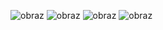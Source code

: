 ![obraz](https://user-images.githubusercontent.com/35242233/174502429-76d680dd-5b00-49b8-8155-6c1e2dd19c98.png)
![obraz](https://user-images.githubusercontent.com/35242233/174502433-6f1d316e-3750-40a9-8754-fa4ffcc17739.png)
![obraz](https://user-images.githubusercontent.com/35242233/174502440-d3ba4d12-b848-4a2c-8255-696d6a429897.png)
![obraz](https://user-images.githubusercontent.com/35242233/174502443-51141d91-94e9-4855-ad56-0bb63ef01e97.png)

